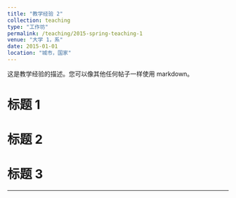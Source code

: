 ```yaml
---
title: "教学经验 2"
collection: teaching
type: "工作坊"
permalink: /teaching/2015-spring-teaching-1
venue: "大学 1，系"
date: 2015-01-01
location: "城市，国家"
---
```


这是教学经验的描述。您可以像其他任何帖子一样使用 markdown。

标题 1
======

标题 2
======

标题 3
======
---
